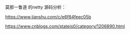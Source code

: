 莫那一鲁道 的netty 源码分析：

https://www.jianshu.com/c/e6f84feec05b

https://www.cnblogs.com/stateis0/category/1206890.html


